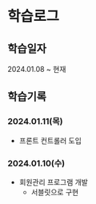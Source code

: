 # 학습로그
## 학습일자
2024.01.08 ~ 현재

## 학습기록
### 2024.01.11(목)
- 프론트 컨트롤러 도입

### 2024.01.10(수)
- 회원관리 프로그램 개발
  - 서블릿으로 구현